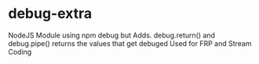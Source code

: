 # debug-extra
NodeJS Module using npm debug but Adds. debug.return() and debug.pipe() returns the values that get debuged Used for FRP and Stream Coding
